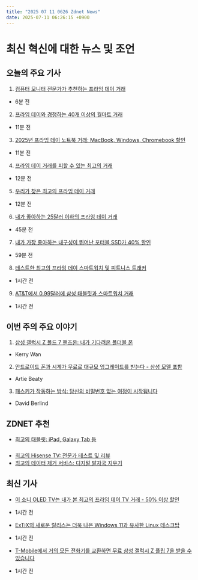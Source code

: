 ```yaml
---
title: "2025 07 11 0626 Zdnet News"
date: 2025-07-11 06:26:15 +0900
---
```


# 최신 혁신에 대한 뉴스 및 조언
## 오늘의 주요 기사 

1. [컴퓨터 모니터 전문가가 추천하는 프라임 데이 거래](https://www.zdnet.com/article/best-prime-day-monitor-deals-2025-07-10/)  
- 6분 전  

2. [프라임 데이와 경쟁하는 40개 이상의 월마트 거래](https://www.zdnet.com/article/best-walmart-deals-prime-day-07-10-2025/)  
- 11분 전  

3. [2025년 프라임 데이 노트북 거래: MacBook, Windows, Chromebook 할인](https://www.zdnet.com/article/best-prime-day-laptop-deals-2025-07-10/)  
- 11분 전  

4. [프라임 데이 거래를 피할 수 있는 최고의 거래](https://www.zdnet.com/home-and-office/best-anti-prime-day-deals-2025-07-10/)  
- 12분 전  

5. [우리가 찾은 최고의 프라임 데이 거래](https://www.zdnet.com/home-and-office/best-amazon-prime-day-deals-2025-07-10/)  
- 12분 전  

6. [내가 좋아하는 25달러 이하의 프라임 데이 거래](https://www.zdnet.com/home-and-office/best-prime-day-deals-under-25-2025-07-10/)  
- 45분 전  

7. [내가 가장 좋아하는 내구성이 뛰어난 포터블 SSD가 40% 할인](https://www.zdnet.com/article/our-favorite-rugged-portable-ssd-is-over-40-off-for-prime-day/)  
- 59분 전  

8. [테스트한 최고의 프라임 데이 스마트워치 및 피트니스 트래커](https://www.zdnet.com/article/best-prime-day-smartwatch-and-fitness-tracker-deals-2025-07-10/)  
- 1시간 전  

9. [AT&T에서 0.99달러에 삼성 태블릿과 스마트워치 거래](https://www.zdnet.com/article/this-0-99-per-month-samsung-tablet-and-smartwatch-deal-at-at-t-is-too-good-to-ignore/)  
- 1시간 전  

## 이번 주의 주요 이야기 

1. [삼성 갤럭시 Z 폴드 7 핸즈온: 내가 기다려온 폴더블 폰](https://www.zdnet.com/article/samsung-galaxy-z-fold-7-hands-on-finally-the-foldable-phone-ive-been-waiting-for/)  
- Kerry Wan  

2. [안드로이드 폰과 시계가 무료로 대규모 업그레이드를 받는다 - 삼성 모델 포함](https://www.zdnet.com/article/your-android-phone-and-watch-are-getting-a-major-upgrade-for-free-samsung-models-included/)  
- Artie Beaty  

3. [패스키가 작동하는 방식: 당신의 비밀번호 없는 여정이 시작됩니다](https://www.zdnet.com/article/how-passkeys-work-your-passwordless-journey-begins-here/)  
- David Berlind  

## ZDNET 추천  
- [최고의 태블릿: iPad, Galaxy Tab 등](https://www.zdnet.com/article/best-tablet/)  

###  
- [최고의 Hisense TV: 전문가 테스트 및 리뷰](https://www.zdnet.com/home-and-office/home-entertainment/best-hisense-tv/)  
- [최고의 데이터 제거 서비스: 디지털 발자국 지우기](https://www.zdnet.com/article/best-data-removal-services/)  

## 최신 기사  
- [이 소니 OLED TV는 내가 본 최고의 프라임 데이 TV 거래 - 50% 이상 할인](https://www.zdnet.com/home-and-office/home-entertainment/this-sony-oled-tv-is-the-best-prime-day-tv-deal-ive-ever-seen-over-50-off/)  
- 1시간 전  

- [ExTiX의 새로운 릴리스는 더욱 나은 Windows 11과 유사한 Linux 데스크탑](https://www.zdnet.com/article/extixs-new-release-is-an-even-better-windows-11-like-linux-desktop/)  
- 1시간 전  

- [T-Mobile에서 거의 모든 전화기를 교환하면 무료 삼성 갤럭시 Z 플립 7을 받을 수 있습니다](https://www.zdnet.com/home-and-office/networking/how-to-get-a-free-samsung-galaxy-z-flip-7-from-t-mobile-with-this-trade-in-deal/)  
- 1시간 전